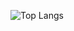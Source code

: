![Top Langs](https://github-readme-stats.vercel.app/api/top-langs/?username=نام‌کاربری‌شما&layout=compact)
